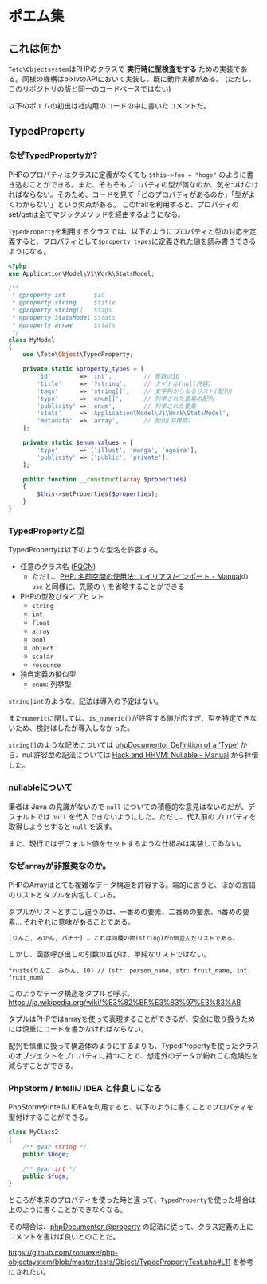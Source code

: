 ポエム集
========

これは何か
---------

`Teto\Objectsystem`はPHPのクラスで **実行時に型検査をする** ための実装である。同様の機構はpixivのAPIにおいて実装し、既に動作実績がある。 (ただし、このリポジトリの版と同一のコードベースではない)

以下のポエムの初出は社内用のコードの中に書いたコメントだ。

TypedProperty
-------------

### なぜTypedPropertyか?

 PHPのプロパティはクラスに定義がなくても `$this->foo = "hoge"` のように書き込むことができる。また、そもそもプロパティの型が何なのか、気をつけなければならない。そのため、コードを見て「どのプロパティがあるのか」「型がよくわからない」という欠点がある。
 このtraitを利用すると、プロパティのset/getは全てマジックメソッドを経由するようになる。

`TypedProperty`を利用するクラスでは、以下のようにプロパティと型の対応を定義すると、プロパティとして`$property_types`に定義された値を読み書きできるようになる。

```php
<?php
use Application\Model\V1\Work\StatsModel;

/**
 * @property int        $id
 * @property string     $title
 * @property string[]   $tags
 * @property StatsModel $stats
 * @property array      $stats
 */
class MyModel
{
    use \Teto\Object\TypedProperty;

    private static $property_types = [
        'id'        => 'int',         // 整数のID
        'title'     => '?string',     // タイトル(null許容)
        'tags'      => 'string[]',    // 文字列からなるリスト(配列)
        'type'      => 'enum[]',      // 列挙された要素の配列
        'publicity' => 'enum',        // 列挙された要素
        'stats'     => 'Application\Model\V1\Work\StatsModel',
        'metadata'  => 'array',       // 配列(非推奨)
    ];

    private static $enum_values = [
        'type'      => ['illust', 'manga', 'ugoira'],
        'publicity' => ['public', 'private'],
    ];

    public function __construct(array $properties)
    {
        $this->setProperties($properties);
    }
}
```

### TypedPropertyと型

TypedPropertyは以下のような型名を許容する。

* 任意のクラス名 ([FQCN](http://www.phpdoc.org/docs/latest/references/phpdoc/types.html))
  * ただし、[PHP: 名前空間の使用法: エイリアス/インポート - Manual](http://php.net/manual/language.namespaces.importing.php)の `use` と同様に、先頭の `\` を省略することができる
* PHPの型及びタイプヒント
  * `string`
  * `int`
  * `float`
  * `array`
  * `bool`
  * `object`
  * `scalar`
  * `resource`
* 独自定義の擬似型
  * `enum`: 列挙型

`string|int`のような、記法は導入の予定はない。

また`numeric`に関しては、`is_numeric()`が許容する値が広すぎ、型を特定できないため、検討はしたが導入しなかった。

`string[]`のような記法については [phpDocumentor Definition of a ‘Type’](http://www.phpdoc.org/docs/latest/references/phpdoc/types.html) から、null許容型の記法については [Hack and HHVM: Nullable - Manual](http://docs.hhvm.com/manual/en/hack.nullable.php) から拝借した。

### nullableについて

筆者は Java の見識がないので `null` についての積極的な意見はないのだが、デフォルトでは `null` を代入できないようにした。ただし、代入前のプロパティを取得しようとすると `null` を返す。

また、現行ではデフォルト値をセットするような仕組みは実装してゐない。

### なぜ`array`が非推奨なのか。

PHPのArrayはとても複雑なデータ構造を許容する。端的に言うと、ほかの言語のリストとタプルを内包している。

タプルがリストとすこし違うのは、一番めの要素、二番めの要素、n番めの要素… それぞれに意味があることである。

    [りんご, みかん, バナナ] … これは同種の物(string)がn個並んだリストである。

しかし、函数呼び出しの引数の並びは、単純なリストではない。

    fruits(りんご, みかん, 10) // (str: person_name, str: fruit_name, int: fruit_num)

このようなデータ構造をタプルと呼ぶ。 https://ja.wikipedia.org/wiki/%E3%82%BF%E3%83%97%E3%83%AB

タプルはPHPではarrayを使って表現することができるが、安全に取り扱うためには慎重にコードを書かなければならない。

配列を慎重に扱って構造体のようにするよりも、TypedPropertyを使ったクラスのオブジェクトをプロパティに持つことで、想定外のデータが紛れこむ危険性を減らすことができる。

### PhpStorm / IntelliJ IDEA と仲良しになる

PhpStormやIntelliJ IDEAを利用すると、以下のように書くことでプロパティを型付けすることができる。

```php
class MyClass2
{
    /** @var string */
    public $hoge;

    /** @var int */
    public $fuga;
}
```

ところが本来のプロパティを使った時と違って、`TypedProperty`を使った場合は上のように書くことができなくなる。

その場合は、[phpDocumentor @property](http://www.phpdoc.org/docs/latest/references/phpdoc/tags/property.html) の記法に従って、クラス定義の上にコメントを書けば良いとのことだ。

https://github.com/zonuexe/php-objectsystem/blob/master/tests/Object/TypedPropertyTest.php#L11 を参考にされたい。
